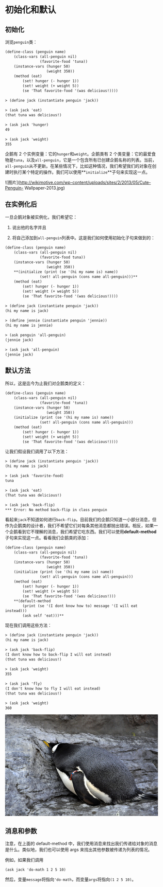 # 初始化和默认

## 初始化

浏览`penguin`类：

```
(define-class (penguin name)
    (class-vars (all-penguin nil)
                (favorite-food 'tuna))
    (instance-vars (hunger 50)
                   (weight 350))
    (method (eat)
        (set! hunger (- hunger 1))
        (set! weight (+ weight 5))
        (se 'That favorite-food '(was delicious!))))

> (define jack (instantiate penguin 'jack))

> (ask jack 'eat)
(that tuna was delicious!)

> (ask jack 'hunger)
49

> (ask jack 'weight)
355 
```

企鹅有 2 个实例变量：它的`hunger`和`weight`。企鹅类有 2 个类变量：它的最爱食物是`tuna`，以及`all-penguin`，它是一个包含所有已创建企鹅名称的列表。当前，`all-penguin`从不更新。在某些情况下，比如这种情况，我们希望我们的对象在创建时执行某个特定的操作。我们可以使用**`initialize`**子句来实现这一点。

![图片](http://wikimotive.com/wp-content/uploads/sites/2/2013/05/Cute-Penguin- Wallpaper-2013.jpg)

## 在实例化后

一旦企鹅对象被实例化，我们希望它：

1.  说出他的名字并且

1.  将自己添加到`all-penguin`列表中。这是我们如何使用初始化子句来做到的：

```
(define-class (penguin name)
    (class-vars (all-penguin nil)
                (favorite-food tuna))
    (instance-vars (hunger 50)
                   (weight 350))
    **(initialize (print (se '(hi my name is) name))
                (set! all-penguin (cons name all-penguin)))**
    (method (eat)
        (set! hunger (- hunger 1))
        (set! weight (+ weight 5))
        (se 'That favorite-food '(was delicious!))))

> (define jack (instantiate penguin 'jack))
(hi my name is jack)

> (define jennie (instantiate penguin 'jennie))
(hi my name is jennie)

> (ask penguin 'all-penguin)
(jennie jack)

> (ask jack 'all-penguin)
(jennie jack)
```

## 默认方法

所以，这是迄今为止我们对企鹅类的定义：

```
(define-class (penguin name)
    (class-vars (all-penguin nil)
                (favorite-food 'tuna))
    (instance-vars (hunger 50)
                   (weight 350))
    (initialize (print (se '(hi my name is) name))
                (set! all-penguin (cons name all-penguin)))
    (method (eat)
        (set! hunger (- hunger 1))
        (set! weight (+ weight 5))
        (se 'That favorite-food '(was delicious!)))) 
```

让我们假设我们调用了以下方法：

```
> (define jack (instantiate penguin 'jack))
(hi my name is jack)

> (ask jack 'favorite-food)
tuna

> (ask jack 'eat)
(That tuna was delicious!)

> (ask jack 'back-flip)
*** Error: No method back-flip in class penguin 
```

看起来`jack`不知道如何进行`back-flip`。目前我们的企鹅只知道一小部分消息，但作为企鹅类的设计者，我们不希望它们对每条其他消息都抛出错误。相反，如果一个企鹅看到它不理解的消息，我们希望它吃东西。我们可以使用**default-method**子句来实现这一点。看看我们企鹅类的添加：

```
(define-class (penguin name)
    (class-vars (all-penguin nil)
                (favorite-food 'tuna))
    (instance-vars (hunger 50)
                   (weight 350))
    (initialize (print (se '(hi my name is) name))
                (set! all-penguin (cons name all-penguin)))
    (method (eat)
        (set! hunger (- hunger 1))
        (set! weight (+ weight 5))
        (se 'That favorite-food '(was delicious!)))
    **(default-method
        (print (se '(I dont know how to) message '(I will eat instead)))
        (ask self 'eat)))**
```

现在我们调用这些方法：

```
> (define jack (instantiate penguin 'jack))
(hi my name is jack)

> (ask jack 'back-flip)
(I dont know how to back-flip I will eat instead)
(that tuna was delicious!)

> (ask jack 'weight)
355

> (ask jack 'fly)
(I don't know how to fly I will eat instead)
(that tuna was delicious!)

> (ask jack 'weight)
360 
```

![图片](img/e939e754b584aa6534cb464fcf312b2b.jpg)

## 消息和参数

注意，在上面的 default-method 中，我们使用消息来找出我们传递给对象的消息是什么。类似地，我们也可以使用 args 来找出其他参数被传递为列表的情况。

例如，如果我们调用

```
(ask jack 'do-math 1 2 5 10) 
```

然后，变量`message`将指向`'do-math`，而变量`args`将指向`(1 2 5 10)`。
